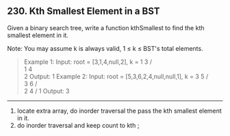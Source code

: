 ## 230. Kth Smallest Element in a BST

Given a binary search tree, write a function kthSmallest to find the kth smallest element in it.

Note: 
You may assume k is always valid, 1 ≤ k ≤ BST's total elements.

>Example 1:
Input: root = [3,1,4,null,2], k = 1
   3
  / \
 1   4
  \
   2
Output: 1
>Example 2:
Input: root = [5,3,6,2,4,null,null,1], k = 3
       5
      / \
     3   6
    / \
   2   4
  /
 1
Output: 3

---
1. locate extra array, do inorder traversal the pass the kth smallest element in it.
2. do inorder traversal and keep count to kth ;